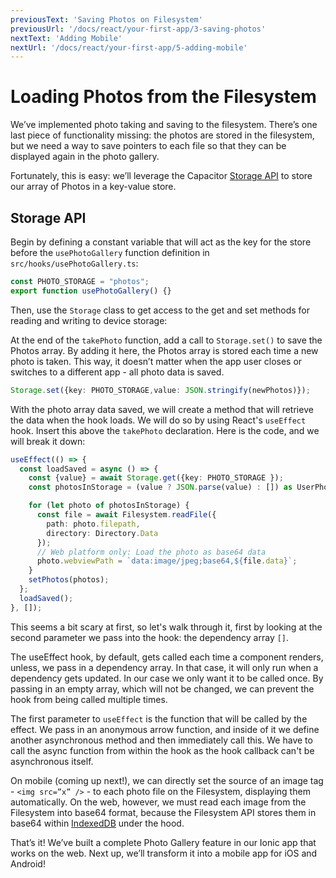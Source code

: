 ```yaml
---
previousText: 'Saving Photos on Filesystem'
previousUrl: '/docs/react/your-first-app/3-saving-photos'
nextText: 'Adding Mobile'
nextUrl: '/docs/react/your-first-app/5-adding-mobile'
---
```


# Loading Photos from the Filesystem

We’ve implemented photo taking and saving to the filesystem. There’s one last piece of functionality missing: the photos are stored in the filesystem, but we need a way to save pointers to each file so that they can be displayed again in the photo gallery.

Fortunately, this is easy: we’ll leverage the Capacitor [Storage API](https://capacitor.ionicframework.com/docs/apis/storage) to store our array of Photos in a key-value store.

## Storage API

Begin by defining a constant variable that will act as the key for the store before the `usePhotoGallery` function definition in `src/hooks/usePhotoGallery.ts`:

```typescript
const PHOTO_STORAGE = "photos";
export function usePhotoGallery() {}
```

Then, use the `Storage` class to get access to the get and set methods for reading and writing to device storage:

At the end of the `takePhoto` function, add a call to `Storage.set()` to save the Photos array. By adding it here, the Photos array is stored each time a new photo is taken. This way, it doesn’t matter when the app user closes or switches to a different app - all photo data is saved.

```typescript
Storage.set({key: PHOTO_STORAGE,value: JSON.stringify(newPhotos)});
```

With the photo array data saved, we will create a method that will retrieve the data when the hook loads. We will do so by using React's `useEffect` hook. Insert this above the `takePhoto` declaration. Here is the code, and we will break it down:

```typescript
useEffect(() => {
  const loadSaved = async () => {
    const {value} = await Storage.get({key: PHOTO_STORAGE });
    const photosInStorage = (value ? JSON.parse(value) : []) as UserPhoto[];

    for (let photo of photosInStorage) {
      const file = await Filesystem.readFile({
        path: photo.filepath,
        directory: Directory.Data
      });
      // Web platform only: Load the photo as base64 data
      photo.webviewPath = `data:image/jpeg;base64,${file.data}`;
    }
    setPhotos(photos);
  };
  loadSaved();
}, []);
```

This seems a bit scary at first, so let's walk through it, first by looking at the second parameter we pass into the hook: the dependency array `[]`.

The useEffect hook, by default, gets called each time a component renders, unless, we pass in a dependency array. In that case, it will only run when a dependency gets updated. In our case we only want it to be called once. By passing in an empty array, which will not be changed, we can prevent the hook from being called multiple times.

The first parameter to `useEffect` is the function that will be called by the effect. We pass in an anonymous arrow function, and inside of it we define another asynchronous method and then immediately call this. We have to call the async function from within the hook as the hook callback can't be asynchronous itself.

On mobile (coming up next!), we can directly set the source of an image tag - `<img src=”x” />` - to each photo file on the Filesystem, displaying them automatically. On the web, however, we must read each image from the Filesystem into base64 format, because the Filesystem API stores them in base64 within [IndexedDB](https://developer.mozilla.org/en-US/docs/Web/API/IndexedDB_API) under the hood.

That’s it! We’ve built a complete Photo Gallery feature in our Ionic app that works on the web. Next up, we’ll transform it into a mobile app for iOS and Android!
